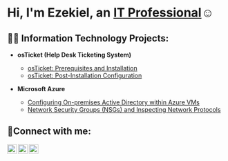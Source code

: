 <h1>Hi, I'm Ezekiel, an <a href="https://linkedin.com/in/Josh">IT Professional</a>☺</h1>

<h2>👨‍💻 Information Technology Projects:</h2>

- <b>osTicket (Help Desk Ticketing System)</b>
  - [osTicket: Prerequisites and Installation](https://github.com/imezekieljordan/osticket-prereqs)
  - [osTicket: Post-Installation Configuration](https://github.com/ImEzekielJordan/osTicket-Post-Installation-Configuration)

- <b>Microsoft Azure</b>
  - [Configuring On-premises Active Directory within Azure VMs](https://github.com/ImEzekielJordan/Microsoft-Azure#readme)
  - [Network Security Groups (NSGs) and Inspecting Network Protocols](https://github.com/imezekieljordan/azure-network-protocols)

<h2>🤳Connect with me:</h2>

[<img align="left" alt="Josh | Twitter" width="22px" src="https://cdn.jsdelivr.net/npm/simple-icons@v3/icons/twitter.svg" />][twitter]
[<img align="left" alt="Josh | LinkedIn" width="22px" src="https://cdn.jsdelivr.net/npm/simple-icons@v3/icons/linkedin.svg" />][linkedin]
[<img align="left" alt="Josh | Instagram" width="22px" src="https://cdn.jsdelivr.net/npm/simple-icons@v3/icons/instagram.svg" />][instagram]

[twitter]: https://twitter.com/Josh
[instagram]: https://www.instagram.com/helloimezekiel
[linkedin]: https://linkedin.com/in/Josh
